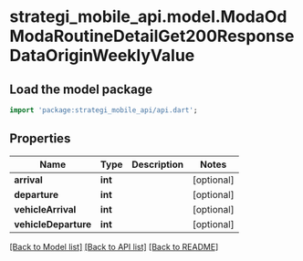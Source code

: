 # strategi_mobile_api.model.ModaOdModaRoutineDetailGet200ResponseDataOriginWeeklyValue

## Load the model package
```dart
import 'package:strategi_mobile_api/api.dart';
```

## Properties
Name | Type | Description | Notes
------------ | ------------- | ------------- | -------------
**arrival** | **int** |  | [optional] 
**departure** | **int** |  | [optional] 
**vehicleArrival** | **int** |  | [optional] 
**vehicleDeparture** | **int** |  | [optional] 

[[Back to Model list]](../README.md#documentation-for-models) [[Back to API list]](../README.md#documentation-for-api-endpoints) [[Back to README]](../README.md)


